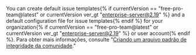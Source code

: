 You can create default issue templates{% if currentVersion == "free-pro-team@latest" or currentVersion ver_gt "enterprise-server@2.19" %} and a default configuration file for issue templates{% endif %} for your organization{% if currentVersion == "free-pro-team@latest" or currentVersion ver_gt "enterprise-server@2.19" %} or user account{% endif %}. Para obter mais informações, consulte "[Criando um arquivo padrão de integridade da comunidade](/github/building-a-strong-community/creating-a-default-community-health-file)."

